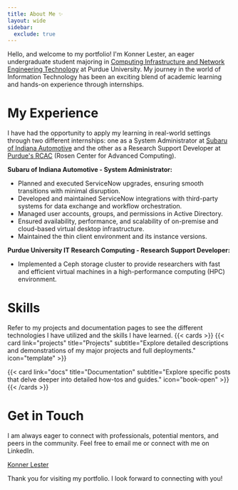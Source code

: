 ```yaml
---
title: About Me ✨
layout: wide
sidebar:
  exclude: true
---
```

Hello, and welcome to my portfolio! I'm Konner Lester, an eager undergraduate student majoring in [Computing Infrastructure and Network Engineering Technology](https://polytechnic.purdue.edu/degrees/computing-infrastructure-and-network-engineering-technology) at Purdue University. My journey in the world of Information Technology has been an exciting blend of academic learning and hands-on experience through internships.

# My Experience
I have had the opportunity to apply my learning in real-world settings through two different internships: one as a System Administrator at [Subaru of Indiana Automotive](https://www.subaru-sia.com/) and the other as a Research Support Developer at [Purdue's RCAC](https://www.rcac.purdue.edu/) (Rosen Center for Advanced Computing).

**Subaru of Indiana Automotive - System Administrator:**
- Planned and executed ServiceNow upgrades, ensuring smooth transitions with minimal disruption.
- Developed and maintained ServiceNow integrations with third-party systems for data exchange and workflow orchestration.
- Managed user accounts, groups, and permissions in Active Directory.
- Ensured availability, performance, and scalability of on-premise and cloud-based virtual desktop infrastructure.
- Maintained the thin client environment and its instance versions.

**Purdue University IT Research Computing - Research Support Developer:**
- Implemented a Ceph storage cluster to provide researchers with fast and efficient virtual machines in a high-performance computing (HPC) environment.


# Skills
Refer to my projects and documentation pages to see the different technologies I have utilized and the skills I have learned.
{{< cards >}} 
{{< card link="projects" title="Projects" subtitle="Explore detailed descriptions and demonstrations of my major projects and full deployments." icon="template" >}} 

{{< card link="docs" title="Documentation" subtitle="Explore specific posts that delve deeper into detailed how-tos and guides." icon="book-open" >}} 
{{< /cards >}}


# Get in Touch
I am always eager to connect with professionals, potential mentors, and peers in the community. Feel free to email me or connect with me on LinkedIn.
<script src="https://platform.linkedin.com/badges/js/profile.js" async defer type="text/javascript"></script>
<div class="badge-base LI-profile-badge" data-locale="en_US" data-size="medium" data-theme="dark" data-type="VERTICAL" data-vanity="konner-lester-925289302" data-version="v1"><a class="badge-base__link LI-simple-link" href="https://www.linkedin.com/in/konner-lester-925289302?trk=profile-badge">Konner Lester</a></div>

Thank you for visiting my portfolio. I look forward to connecting with you!